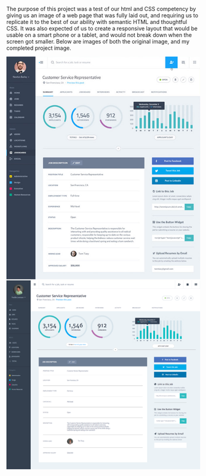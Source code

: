 The purpose of this project was a test of our html and CSS competency by giving us an image of a web page that was fully laid out, and requiring us to replicate it to the best of our ability with semantic HTML and thoughtful CSS. It was also expected of us to create a responsive layout that would be usable on a smart phone or a tablet, and would not break down when the screen got smaller. Below are images of both the original image, and my completed project image.

![Original Comp image](images/static-comp-challenge-3-1.jpg)
![My Completed Project](images/my-version-of-comp.png)
